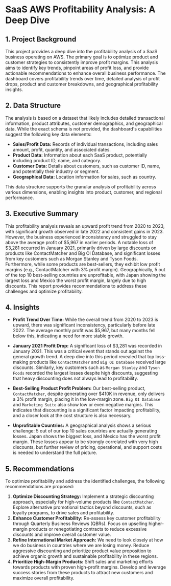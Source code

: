 # SaaS AWS Profitability Analysis: A Deep Dive

## 1. Project Background
This project provides a deep dive into the profitability analysis of a SaaS business operating on AWS. The primary goal is to optimize product and customer strategies to consistently improve profit margins. This analysis aims to identify key trends, pinpoint areas of profit loss, and provide actionable recommendations to enhance overall business performance. The dashboard covers profitability trends over time, detailed analysis of profit drops, product and customer breakdowns, and geographical profitability insights.


## 2. Data Structure
The analysis is based on a dataset that likely includes detailed transactional information, product attributes, customer demographics, and geographical data. While the exact schema is not provided, the dashboard's capabilities suggest the following key data elements:

*   **Sales/Profit Data:** Records of individual transactions, including sales amount, profit, quantity, and associated dates.
*   **Product Data:** Information about each SaaS product, potentially including product ID, name, and category.
*   **Customer Data:** Details about customers, such as customer ID, name, and potentially their industry or segment.
*   **Geographical Data:** Location information for sales, such as country.

This data structure supports the granular analysis of profitability across various dimensions, enabling insights into product, customer, and regional performance.



## 3. Executive Summary
This profitability analysis reveals an upward profit trend from 2020 to 2023, with significant growth observed in late 2022 and consistent gains in 2023. However, the business experienced inconsistency and struggled to stay above the average profit of $5,967 in earlier periods. A notable loss of $3,281 occurred in January 2021, primarily driven by large discounts on products like ContactMatcher and Big OI Database, and significant losses from key customers such as Morgan Stanley and Tyson Foods. Furthermore, while some products are best-sellers, they exhibit low profit margins (e.g., ContactMatcher with 3% profit margin). Geographically, 5 out of the top 10 best-selling countries are unprofitable, with Japan showing the largest loss and Mexico the worst profit margin, largely due to high discounts. This report provides recommendations to address these challenges and optimize profitability.



## 4. Insights

*   **Profit Trend Over Time:** While the overall trend from 2020 to 2023 is upward, there was significant inconsistency, particularly before late 2022. The average monthly profit was $5,967, but many months fell below this, indicating a need for more stable growth.

*   **January 2021 Profit Drop:** A significant loss of $3,281 was recorded in January 2021. This was a critical event that stands out against the general growth trend. A deep dive into this period revealed that top loss-making products like `ContactMatcher` and `Big OI Database` received large discounts. Similarly, key customers such as `Morgan Stanley` and `Tyson Foods` recorded the largest losses despite high discounts, suggesting that heavy discounting does not always lead to profitability.

*   **Best-Selling Product Profit Problem:** Our best-selling product, `ContactMatcher`, despite generating over $410K in revenue, only delivers a 3% profit margin, placing it in the low-margin zone. `Big OI Database` and `Marketing Suite` also show low or even negative margins. This indicates that discounting is a significant factor impacting profitability, and a closer look at the cost structure is also necessary.

*   **Unprofitable Countries:** A geographical analysis shows a serious challenge: 5 out of our top 10 sales countries are actually generating losses. Japan shows the biggest loss, and Mexico has the worst profit margin. These losses appear to be strongly correlated with very high discounts, but further review of pricing, operational, and support costs is needed to understand the full picture.



## 5. Recommendations

To optimize profitability and address the identified challenges, the following recommendations are proposed:

1.  **Optimize Discounting Strategy:** Implement a strategic discounting approach, especially for high-volume products like `ContactMatcher`. Explore alternative promotional tactics beyond discounts, such as loyalty programs, to drive sales and profitability.
2.  **Enhance Customer Profitability:** Re-assess key customer profitability through Quarterly Business Reviews (QBRs). Focus on upselling higher-margin products or renegotiating contracts to reduce excessive discounts and improve overall customer value.
3.  **Refine International Market Approach:** We need to look closely at how we do business in countries where we are losing money. Reduce aggressive discounting and prioritize product value proposition to achieve organic growth and sustainable profitability in these regions.
4.  **Prioritize High-Margin Products:** Shift sales and marketing efforts towards products with proven high-profit margins. Develop and leverage success stories from these products to attract new customers and maximize overall profitability.

